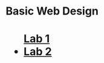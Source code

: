 <h1>Basic Web Design<h1>

<ul>
<a href="Lab1.html" target="_blank">Lab 1</a>
<li><a href="Lab2.html" target="_blank">Lab 2</a></li>
</ul>
